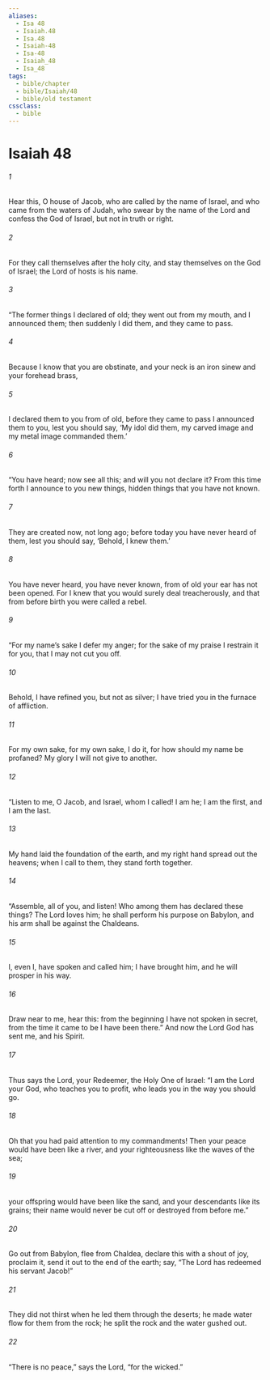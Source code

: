 ```yaml
---
aliases:
  - Isa 48
  - Isaiah.48
  - Isa.48
  - Isaiah-48
  - Isa-48
  - Isaiah_48
  - Isa_48
tags:
  - bible/chapter
  - bible/Isaiah/48
  - bible/old testament
cssclass:
  - bible
---
```


# Isaiah 48

###### 1
Hear this, O house of Jacob, who are called by the name of Israel, and who came from the waters of Judah, who swear by the name of the Lord and confess the God of Israel, but not in truth or right.
###### 2
For they call themselves after the holy city, and stay themselves on the God of Israel; the Lord of hosts is his name.
###### 3
“The former things I declared of old; they went out from my mouth, and I announced them; then suddenly I did them, and they came to pass.
###### 4
Because I know that you are obstinate, and your neck is an iron sinew and your forehead brass,
###### 5
I declared them to you from of old, before they came to pass I announced them to you, lest you should say, ‘My idol did them, my carved image and my metal image commanded them.’
###### 6
“You have heard; now see all this; and will you not declare it? From this time forth I announce to you new things, hidden things that you have not known.
###### 7
They are created now, not long ago; before today you have never heard of them, lest you should say, ‘Behold, I knew them.’
###### 8
You have never heard, you have never known, from of old your ear has not been opened. For I knew that you would surely deal treacherously, and that from before birth you were called a rebel.
###### 9
“For my name’s sake I defer my anger; for the sake of my praise I restrain it for you, that I may not cut you off.
###### 10
Behold, I have refined you, but not as silver; I have tried you in the furnace of affliction.
###### 11
For my own sake, for my own sake, I do it, for how should my name be profaned? My glory I will not give to another.
###### 12
“Listen to me, O Jacob, and Israel, whom I called! I am he; I am the first, and I am the last.
###### 13
My hand laid the foundation of the earth, and my right hand spread out the heavens; when I call to them, they stand forth together.
###### 14
“Assemble, all of you, and listen! Who among them has declared these things? The Lord loves him; he shall perform his purpose on Babylon, and his arm shall be against the Chaldeans.
###### 15
I, even I, have spoken and called him; I have brought him, and he will prosper in his way.
###### 16
Draw near to me, hear this: from the beginning I have not spoken in secret, from the time it came to be I have been there.” And now the Lord God has sent me, and his Spirit.
###### 17
Thus says the Lord, your Redeemer, the Holy One of Israel: “I am the Lord your God, who teaches you to profit, who leads you in the way you should go.
###### 18
Oh that you had paid attention to my commandments! Then your peace would have been like a river, and your righteousness like the waves of the sea;
###### 19
your offspring would have been like the sand, and your descendants like its grains; their name would never be cut off or destroyed from before me.”
###### 20
Go out from Babylon, flee from Chaldea, declare this with a shout of joy, proclaim it, send it out to the end of the earth; say, “The Lord has redeemed his servant Jacob!”
###### 21
They did not thirst when he led them through the deserts; he made water flow for them from the rock; he split the rock and the water gushed out.
###### 22
“There is no peace,” says the Lord, “for the wicked.”



